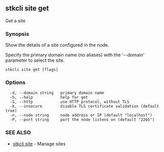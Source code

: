 ## stkcli site get

Get a site

### Synopsis

Show the details of a site configured in the node.

Specify the primary domain name (no aliases) with the '--domain' parameter to select the site.


```
stkcli site get [flags]
```

### Options

```
  -d, --domain string   primary domain name
  -h, --help            help for get
  -S, --http            use HTTP protocol, without TLS
  -k, --insecure        disable TLS certificate validation (default true)
  -n, --node string     node address or IP (default "localhost")
  -P, --port string     port the node listens on (default "2265")
```

### SEE ALSO

* [stkcli site](stkcli_site.md)	 - Manage sites

